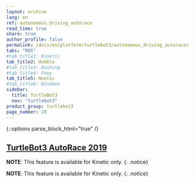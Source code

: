 ```yaml
---
layout: archive
lang: en
ref: autonomous_driving_autorace
read_time: true
share: true
author_profile: false
permalink: /docs/en/platform/turtlebot3/autonomous_driving_autorace/
tabs: "ROS"
#tab_title1: Kinetic
tab_title2: Humble
#tab_title3: Dashing
#tab_title4: Foxy
tab_title5: Noetic
#tab_title6: Windows
sidebar:
  title: TurtleBot3
  nav: "turtlebot3"
product_group: turtlebot3
page_number: 20
---
```


<style>body {counter-reset: h1 8 !important;}</style>
<div style="counter-reset: h2 6"></div>

{::options parse_block_html="true" /}

<!--[dummy Header 1]>
  <h1 id="dummy">Autonomous Driving</h1>
  <h2 id="dummy">AutoRace</h2>
  <p class="dummy_content"> TurtleBot3 AutoRace Package</p>
<![end dummy Header 1]-->

## [TurtleBot3 AutoRace 2019](#turtlebot3-autorace)

<!-- <section data-id="{{ page.tab_title1 }}" class="tab_contents">
{% include en/platform/turtlebot3/autonomous_driving_autorace_kinetic.md %}
</section> -->

<section data-id="{{ page.tab_title2 }}" class="tab_contents">

**NOTE**: This feature is available for Kinetic only. 
{: .notice}

</section>


<!-- <section data-id="{{ page.tab_title3 }}" class="tab_contents">

**NOTE**: This feature is available for Kinetic only. 
{: .notice}

</section> -->

<!-- <section data-id="{{ page.tab_title4 }}" class="tab_contents">

**NOTE**: This feature is available for Kinetic only. 
{: .notice}

</section> -->

<section data-id="{{ page.tab_title5 }}" class="tab_contents">

**NOTE**: This feature is available for Kinetic only. 
{: .notice}

</section>



[turtlebot3_autorace]: https://github.com/ROBOTIS-GIT/turtlebot3_autorace
